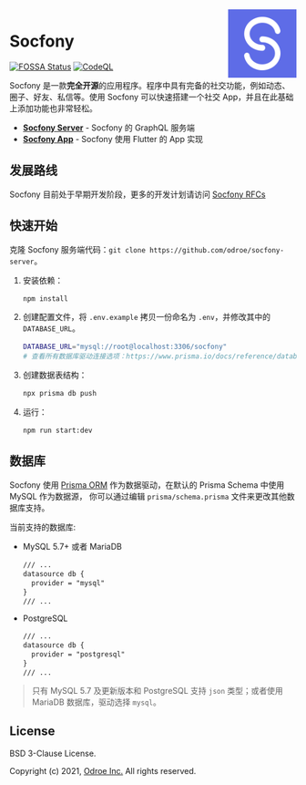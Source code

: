 <a href="https://odroe.com">
  <img align="right" width="120px" src="graphs/socfony.png" alt="Socfony Logo">
</a>

# Socfony

[![FOSSA Status](https://app.fossa.com/api/projects/git%2Bgithub.com%2Fsocfony%2Fserver.svg?type=shield)](https://app.fossa.com/projects/git%2Bgithub.com%2Fsocfony%2Fserver?ref=badge_shield)
[![CodeQL](https://github.com/odroe/socfony-server/actions/workflows/codeql-analysis.yml/badge.svg)](https://github.com/socfony/server/actions/workflows/codeql-analysis.yml)

Socfony 是一款**完全开源**的应用程序。程序中具有完备的社交功能，例如动态、圈子、好友、私信等。使用 Socfony 可以快速搭建一个社交 App，并且在此基础上添加功能也非常轻松。

- [**Socfony Server**](https://github.com/odroe/socfony-server) - Socfony 的 GraphQL 服务端
- [**Socfony App**](https://github.com/odroe/socfony-app) - Socfony 使用 Flutter 的 App 实现

## 发展路线

Socfony 目前处于早期开发阶段，更多的开发计划请访问 [Socfony RFCs](https://github.com/socfony/rfcs)

## 快速开始

克隆 Socfony 服务端代码：`git clone https://github.com/odroe/socfony-server`。

1. 安装依赖：
   ```bash
   npm install
   ```
2. 创建配置文件，将 `.env.example` 拷贝一份命名为 `.env`，并修改其中的 `DATABASE_URL`。
   ```bash
   DATABASE_URL="mysql://root@localhost:3306/socfony"
   # 查看所有数据库驱动连接选项：https://www.prisma.io/docs/reference/database-reference/connection-urls
   ```
3. 创建数据表结构：
   ```bash
   npx prisma db push
   ```
4. 运行：
   ```bash
   npm run start:dev
   ```

## 数据库

Socfony 使用 [Prisma ORM](https://prisma.io) 作为数据驱动，在默认的 Prisma Schema 中使用 MySQL 作为数据源，
你可以通过编辑 `prisma/schema.prisma` 文件来更改其他数据库支持。

当前支持的数据库:

- MySQL 5.7+ 或者 MariaDB
  ```prisma
  /// ...
  datasource db {
    provider = "mysql"
  }
  /// ...
  ```
- PostgreSQL
  ```prisma
  /// ...
  datasource db {
    provider = "postgresql"
  }
  /// ...
  ```

> 只有 MySQL 5.7 及更新版本和 PostgreSQL 支持 `json` 类型；或者使用 MariaDB 数据库，驱动选择 `mysql`。

## License

BSD 3-Clause License.

Copyright (c) 2021, [Odroe Inc.](https://odroe.com) All rights reserved.
